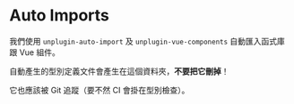 # Auto Imports

我們使用 `unplugin-auto-import` 及 `unplugin-vue-components` 自動匯入函式庫跟 Vue 組件。

自動產生的型別定義文件會產生在這個資料夾，**不要把它刪掉**！

它也應該被 Git 追蹤（要不然 CI 會掛在型別檢查）。
